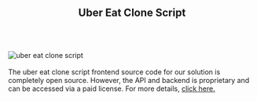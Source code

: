 <h2 style="text-align:center">Uber Eat Clone Script</h2><br/><br/>

![uber eat clone script](https://admin.ninjascode.com/wp-content/uploads/2025/repoImages/margaret/22.webp) <br/><br/>The uber eat clone script frontend source code for our solution is completely open source. However, the API and backend is proprietary and can be accessed via a paid license. For more details, <a href="https://enatega.com/?utm_source=github&utm_medium=repo&utm_campaign=margaret-uber-eat-clone-script" target="_blank">click here.</a>
